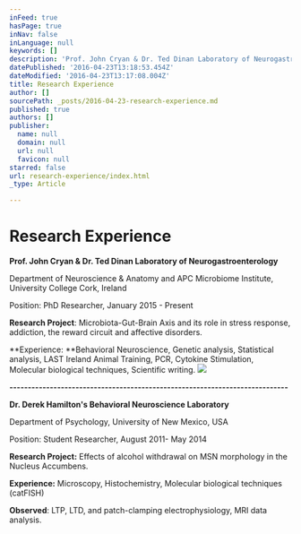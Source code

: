 ```yaml
---
inFeed: true
hasPage: true
inNav: false
inLanguage: null
keywords: []
description: 'Prof. John Cryan & Dr. Ted Dinan Laboratory of Neurogastroenterology'
datePublished: '2016-04-23T13:18:53.454Z'
dateModified: '2016-04-23T13:17:08.004Z'
title: Research Experience
author: []
sourcePath: _posts/2016-04-23-research-experience.md
published: true
authors: []
publisher:
  name: null
  domain: null
  url: null
  favicon: null
starred: false
url: research-experience/index.html
_type: Article

---
```

# Research Experience

**Prof. John Cryan & Dr. Ted Dinan Laboratory of Neurogastroenterology**

Department of Neuroscience & Anatomy and APC Microbiome Institute, University College Cork, Ireland

Position: PhD Researcher, January 2015 - Present

**Research Project**: Microbiota-Gut-Brain Axis and its role in stress response, addiction, the reward circuit and affective disorders.

**Experience: **Behavioral Neuroscience, Genetic analysis, Statistical analysis, LAST Ireland Animal Training, PCR, Cytokine Stimulation, Molecular biological techniques, Scientific writing.
![](https://the-grid-user-content.s3-us-west-2.amazonaws.com/8fc56822-b540-43eb-b810-fda54891ed97.jpg)

**----------------------------------------------------------------------------**

**Dr. Derek Hamilton's Behavioral Neuroscience Laboratory**

Department of Psychology, University of New Mexico, USA

Position: Student Researcher, August 2011- May 2014

**Research Project:** Effects of alcohol withdrawal on MSN morphology in the Nucleus Accumbens. 

**Experience:** Microscopy, Histochemistry, Molecular biological techniques (catFISH)

**Observed**: LTP, LTD, and patch-clamping electrophysiology, MRI data analysis.